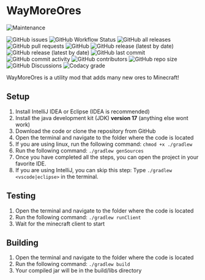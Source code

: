 # WayMoreOres

![Maintenance](https://img.shields.io/maintenance/yes/2022?style=for-the-badge)

![GitHub issues](https://img.shields.io/github/issues/basiccorruption/waymoreores?style=flat-square&logo=github)
![GitHub Workflow Status](https://img.shields.io/github/workflow/status/basiccorruption/waymoreores/build?style=flat-square&logo=github)
![GitHub all releases](https://img.shields.io/github/downloads/basiccorruption/waymoreores/total?label=downloads%20%28github%29&style=flat-square&logo=github)
![GitHub pull requests](https://img.shields.io/github/issues-pr/basiccorruption/waymoreores?style=flat-square&logo=github)
![GitHub](https://img.shields.io/github/license/basiccorruption/waymoreores?style=flat-square&logo=github)
![GitHub release (latest by date)](https://img.shields.io/github/v/release/basiccorruption/waymoreores?display_name=tag&style=flat-square&logo=github)
![GitHub release (latest by date)](https://img.shields.io/github/v/release/basiccorruption/waymoreores?display_name=tag&include_prereleases&style=flat-square&logo=github)
![GitHub last commit](https://img.shields.io/github/last-commit/basiccorruption/waymoreores?style=flat-square&logo=github)
![GitHub commit activity](https://img.shields.io/github/commit-activity/w/basiccorruption/waymoreores?style=flat-square&logo=github)
![GitHub contributors](https://img.shields.io/github/contributors/basiccorruption/waymoreores?style=flat-square&logo=github)
![GitHub repo size](https://img.shields.io/github/repo-size/basiccorruption/waymoreores?style=flat-square&logo=github)
![GitHub Discussions](https://img.shields.io/github/discussions/basiccorruption/waymoreores?style=flat-square&logo=github)
![Codacy grade](https://img.shields.io/codacy/grade/12526895a505498eb3904f406fac9f8c?style=flat-square)

WayMoreOres is a utility mod that adds many new ores to Minecraft!

## Setup

1. Install IntelliJ IDEA or Eclipse (IDEA is recommended)
2. Install the java development kit (JDK) **version 17** (anything else wont work)
3. Download the code or clone the repository from GitHub
4. Open the terminal and navigate to the folder where the code is located
5. If you are using linux, run the following command: `chmod +x ./gradlew`
6. Run the following command: `./gradlew genSources`
7. Once you have completed all the steps, you can open the project in your favorite IDE.
8. If you are using IntelliJ, you can skip this step: Type `./gradlew <vscode|eclipse>` in the terminal.

## Testing

1. Open the terminal and navigate to the folder where the code is located
2. Run the following command: `./gradlew runClient`
3. Wait for the minecraft client to start

## Building

1. Open the terminal and navigate to the folder where the code is located
2. Run the following command: `./gradlew build`
3. Your compiled jar will be in the build/libs directory
